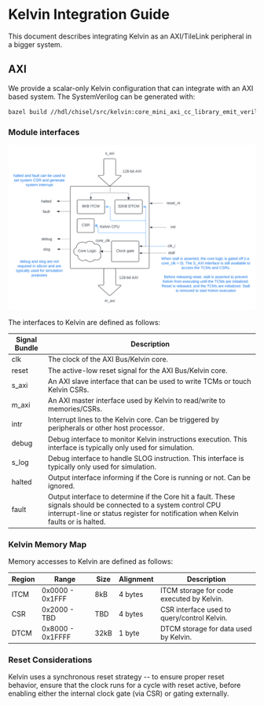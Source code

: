 # Kelvin Integration Guide



This document describes integrating Kelvin as an AXI/TileLink peripheral in
a bigger system.

## AXI

We provide a scalar-only Kelvin configuration that can integrate with an AXI
based system. The SystemVerilog can be generated with:

``` bash
bazel build //hdl/chisel/src/kelvin:core_mini_axi_cc_library_emit_verilog
```

### Module interfaces

![Kelvin AXI](images/kelvin_axi.svg)

The interfaces to Kelvin are defined as follows:

|   Signal Bundle  |                   Description                             |
| ---------------- | --------------------------------------------------------- |
|       clk        | The clock of the AXI Bus/Kelvin core.                     |
|      reset       | The active-low reset signal for the AXI Bus/Kelvin core.  |
|      s_axi       | An AXI slave interface that can be used to write TCMs or touch Kelvin CSRs. |
|      m_axi       | An AXI master interface used by Kelvin to read/write to memories/CSRs. |
|       intr       | Interrupt lines to the Kelvin core. Can be triggered by peripherals or other host processor. |
|      debug       | Debug interface to monitor Kelvin instructions execution. This interface is typically only used for simulation. |
|      s_log       | Debug interface to handle SLOG instruction. This interface is typically only used for simulation. |
|      halted      | Output interface informing if the Core is running or not. Can be ignored. |
|      fault       | Output interface to determine if the Core hit a fault. These signals should be connected to a system control CPU interrupt-line or status register for notification when Kelvin faults or is halted. |


### Kelvin Memory Map

Memory accesses to Kelvin are defined as follows:

| Region |      Range       |  Size  | Alignment |                 Description                   |
| ------ | ---------------- | ------ | --------- | --------------------------------------------- |
|  ITCM  | 0x0000 -  0x1FFF |   8kB  |  4 bytes  | ITCM storage for code executed by Kelvin.     |
|  CSR   | 0x2000 -   TBD   |   TBD  |  4 bytes  | CSR interface used to query/control Kelvin.   |
|  DTCM  | 0x8000 - 0x1FFFF |  32kB  |  1 byte   | DTCM storage for data used by Kelvin.         |

### Reset Considerations
Kelvin uses a synchronous reset strategy -- to ensure proper reset behavior, ensure that the clock runs for a cycle with reset active, before enabling either the internal clock gate (via CSR) or gating externally.
